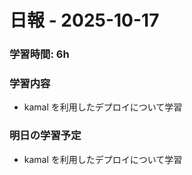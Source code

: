 # 日報 - 2025-10-17

### 学習時間: 6h

### 学習内容

- kamal を利用したデプロイについて学習

### 明日の学習予定

- kamal を利用したデプロイについて学習
